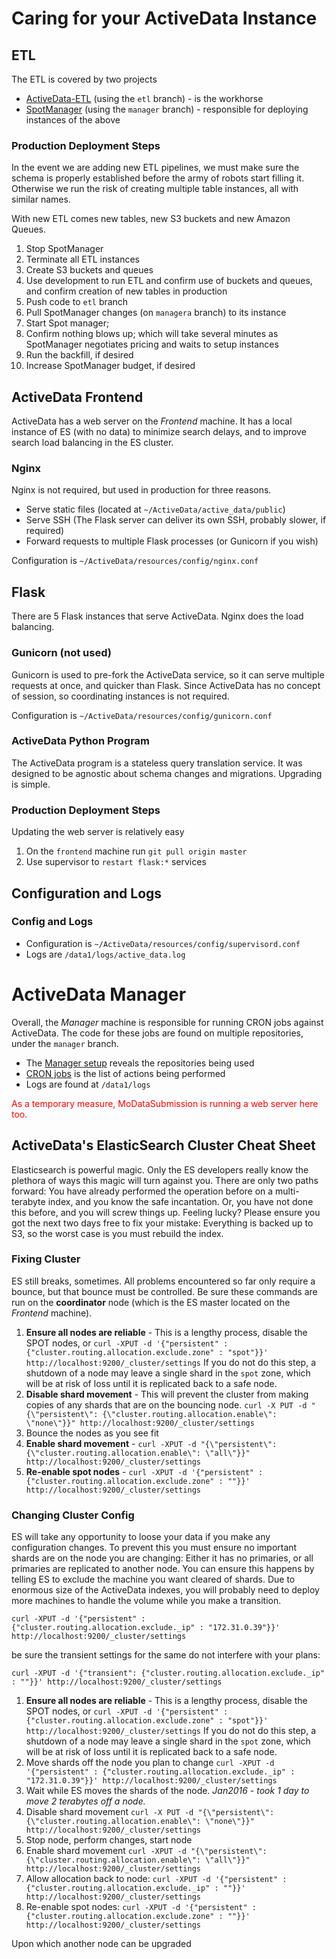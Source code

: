 Caring for your ActiveData Instance
==================================

## ETL


The ETL is covered by two projects

* [ActiveData-ETL](https://github.com/klahnakoski/ActiveData-ETL) (using the `etl` branch) - is the workhorse
* [SpotManager](https://github.com/klahnakoski/SpotManager) (using the `manager` branch) - responsible for deploying instances of the above


### Production Deployment Steps

In the event we are adding new ETL pipelines, we must make sure the schema is properly established before the army of robots start filling it. Otherwise we run the risk of creating multiple table instances, all with similar names.

With new ETL comes new tables, new S3 buckets and new Amazon Queues.

1. Stop SpotManager
2. Terminate all ETL instances
3. Create S3 buckets and queues
4. Use development to run ETL and confirm use of buckets and queues, and confirm creation of new tables in production
5. Push code to `etl` branch
6. Pull SpotManager changes (on `managera` branch) to its instance
7. Start Spot manager;
8. Confirm nothing blows up; which will take several minutes as SpotManager negotiates pricing and waits to setup instances
9. Run the backfill, if desired
10. Increase SpotManager budget, if desired
 

## ActiveData Frontend

ActiveData has a web server on the *Frontend* machine.  It has a local instance of ES (with no data) to minimize search delays, and to improve search load balancing in the ES cluster.

### Nginx

Nginx is not required, but used in production for three reasons.

- Serve static files (located at `~/ActiveData/active_data/public`)
- Serve SSH (The Flask server can deliver its own SSH, probably slower, if required)
- Forward requests to multiple Flask processes (or Gunicorn if you wish)

Configuration is `~/ActiveData/resources/config/nginx.conf`

Flask
-----

There are 5 Flask instances that serve ActiveData.  Nginx does the load balancing.

### Gunicorn (not used)

Gunicorn is used to pre-fork the ActiveData service, so it can serve multiple requests at once, and quicker than Flask. Since ActiveData has no concept of session, so coordinating instances is not required. 

Configuration is `~/ActiveData/resources/config/gunicorn.conf`

### ActiveData Python Program

The ActiveData program is a stateless query translation service. It was designed to be agnostic about schema changes and migrations. Upgrading is simple.     

### Production Deployment Steps

Updating the web server is relatively easy

1. On the `frontend` machine run `git pull origin master`
2. Use supervisor to `restart flask:*` services


Configuration and Logs 
----------------------

### Config and Logs

* Configuration is `~/ActiveData/resources/config/supervisord.conf`
* Logs are `/data1/logs/active_data.log`


ActiveData Manager
==================

Overall, the *Manager* machine is responsible for running CRON jobs against ActiveData.  The code for these jobs are found on multiple repositories, under the `manager` branch.  

* The [Manager setup](https://github.com/klahnakoski/ActiveData-ETL/blob/manager/resources/scripts/setup_manager.sh) reveals the repositories being used 
* [CRON jobs](https://github.com/klahnakoski/ActiveData-ETL/blob/manager/resources/cron/manager.cron) is the list of actions being performed
* Logs are found at `/data1/logs`


<span style="color:red">As a temporary measure, MoDataSubmission is running a web server here too.</span>


## ActiveData's ElasticSearch Cluster Cheat Sheet

Elasticsearch is powerful magic. Only the ES developers really know the plethora of ways this magic will turn against you. There are only two paths forward: You have already performed the operation before on a multi-terabyte index, and you know the safe incantation. Or, you have not done this before, and you will screw things up. Feeling lucky? Please ensure you got the next two days free to fix your mistake: Everything is backed up to S3, so the worst case is you must rebuild the index.

### Fixing Cluster

ES still breaks, sometimes. All problems encountered so far only require a bounce, but that bounce must be controlled.  Be sure these commands are run on the **coordinator** node (which is the ES master located on the *Frontend* machine).
 
 1. **Ensure all nodes are reliable** - This is a lengthy process, disable the SPOT nodes, or `curl -XPUT -d '{"persistent" : {"cluster.routing.allocation.exclude.zone" : "spot"}}' http://localhost:9200/_cluster/settings` If you do not do this step, a shutdown of a node may leave a single shard in the `spot` zone, which will be at risk of loss until it is replicated back to a safe node. 
 2. **Disable shard movement** - This will prevent the cluster from making copies of any shards that are on the bouncing node.  `curl -X PUT -d "{\"persistent\": {\"cluster.routing.allocation.enable\": \"none\"}}" http://localhost:9200/_cluster/settings`
 3. Bounce the nodes as you see fit
 4. **Enable shard movement** - `curl -XPUT -d "{\"persistent\": {\"cluster.routing.allocation.enable\": \"all\"}}" http://localhost:9200/_cluster/settings`
 5. **Re-enable spot nodes** - `curl -XPUT -d '{"persistent" : {"cluster.routing.allocation.exclude.zone" : ""}}' http://localhost:9200/_cluster/settings`

### Changing Cluster Config

ES will take any opportunity to loose your data if you make any configuration changes. To prevent this you must ensure no important shards are on the node you are changing: Either it has no primaries, or all primaries are replicated to another node. You can ensure this happens by telling ES to exclude the machine you want cleared of shards. Due to enormous size of the ActiveData indexes, you will probably need to deploy more machines to handle the volume while you make a transition.  

    curl -XPUT -d '{"persistent" : {"cluster.routing.allocation.exclude._ip" : "172.31.0.39"}}' http://localhost:9200/_cluster/settings

be sure the transient settings for the same do not interfere with your plans: 

    curl -XPUT -d '{"transient": {"cluster.routing.allocation.exclude._ip" : ""}}' http://localhost:9200/_cluster/settings


 1. **Ensure all nodes are reliable** - This is a lengthy process, disable the SPOT nodes, or `curl -XPUT -d '{"persistent" : {"cluster.routing.allocation.exclude.zone" : "spot"}}' http://localhost:9200/_cluster/settings` If you do not do this step, a shutdown of a node may leave a single shard in the `spot` zone, which will be at risk of loss until it is replicated back to a safe node. 
 2. Move shards off the node you plan to change `curl -XPUT -d '{"persistent" : {"cluster.routing.allocation.exclude._ip" : "172.31.0.39"}}' http://localhost:9200/_cluster/settings`
 3. Wait while ES moves the shards of the node. *Jan2016 - took 1 day to move 2 terabytes off a node.* 
 4. Disable shard movement `curl -X PUT -d "{\"persistent\": {\"cluster.routing.allocation.enable\": \"none\"}}" http://localhost:9200/_cluster/settings`
 5. Stop node, perform changes, start node
 6. Enable shard movement `curl -XPUT -d "{\"persistent\": {\"cluster.routing.allocation.enable\": \"all\"}}" http://localhost:9200/_cluster/settings`
 7. Allow allocation back to node: `curl -XPUT -d '{"persistent" : {"cluster.routing.allocation.exclude._ip" : ""}}' http://localhost:9200/_cluster/settings`
 8. Re-enable spot nodes: `curl -XPUT -d '{"persistent" : {"cluster.routing.allocation.exclude.zone" : ""}}' http://localhost:9200/_cluster/settings`

Upon which another node can be upgraded
